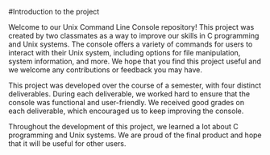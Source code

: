 #Introduction to the project

Welcome to our Unix Command Line Console repository! This project was created by two classmates as a way to improve our skills in C programming and Unix systems. The console offers a variety of commands for users to interact with their Unix system, including options for file manipulation, system information, and more. We hope that you find this project useful and we welcome any contributions or feedback you may have.

This project was developed over the course of a semester, with four distinct deliverables. During each deliverable, we worked hard to ensure that the console was functional and user-friendly. We received good grades on each deliverable, which encouraged us to keep improving the console.

Throughout the development of this project, we learned a lot about C programming and Unix systems. We are proud of the final product and hope that it will be useful for other users.

